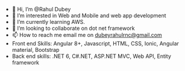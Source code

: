 - 👋 Hi, I’m @Rahul Dubey
- 👀 I’m interested in Web and Mobile and web app development
- 🌱 I’m currently learning AWS.
- 💞️ I’m looking to collaborate on dot net framework
- 📫 How to reach me email me on dubeyrahulrnc@gmail.com
- Front end Skills: Angular 8+, Javascript, HTML, CSS, Ionic, Angular material, Bootstrap
- Back end skills: .NET 6, C#.NET, ASP.NET MVC, Web API, Entity framework
<!---
Zen-Rahul/Zen-Rahul is a ✨ special ✨ repository because its `README.md` (this file) appears on your GitHub profile.
You can click the Preview link to take a look at your changes.
--->
